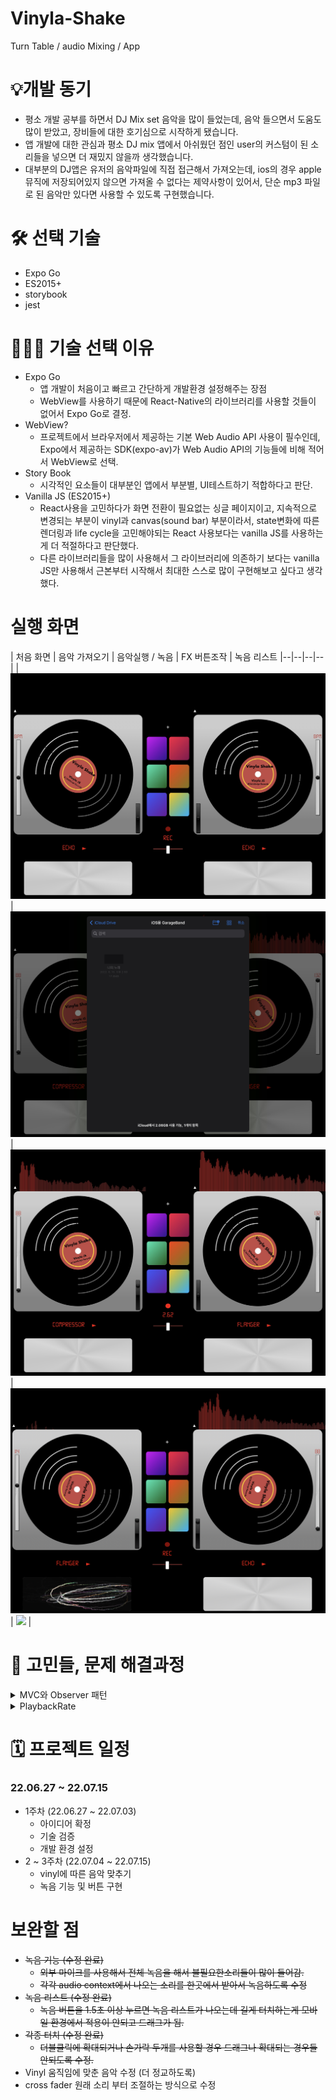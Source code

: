 # Vinyla-Shake
Turn Table / audio Mixing / App

# 💡개발 동기

* 평소 개발 공부를 하면서 DJ Mix set 음악을 많이 들었는데, 음악 들으면서 도움도 많이 받았고, 장비들에 대한 호기심으로 시작하게 됐습니다. 
*  앱 개발에 대한 관심과 평소 DJ mix 앱에서 아쉬웠던 점인 user의 커스텀이 된 소리들을 넣으면 더 재밌지 않을까 생각했습니다.
* 대부분의 DJ앱은 유저의 음악파일에 직접 접근해서 가져오는데, ios의 경우 apple 뮤직에 저장되어있지 않으면 가져올 수 없다는 제약사항이 있어서,  단순 mp3 파일로 된 음악만 있다면 사용할 수 있도록 구현했습니다.

# 🛠 선택 기술

* Expo Go
* ES2015+
* storybook
* jest

# 🤷🏻‍♂️ 기술 선택 이유

* Expo Go
	* 앱 개발이 처음이고 빠르고 간단하게 개발환경 설정해주는 장점
	* WebView를 사용하기 때문에 React-Native의 라이브러리를 사용할 것들이 없어서 Expo Go로 결정.
* WebView?
	* 프로젝트에서 브라우저에서 제공하는 기본 Web Audio API 사용이 필수인데, Expo에서 제공하는 SDK(expo-av)가 Web Audio API의 기능들에 비해 적어서 WebView로 선택.
* Story Book
  * 시각적인 요소들이 대부분인 앱에서 부분별, UI테스트하기 적합하다고 판단.
* Vanilla JS (ES2015+)
	* React사용을 고민하다가 화면 전환이 필요없는 싱글 페이지이고, 지속적으로 변경되는 부분이 vinyl과 canvas(sound bar) 부분이라서, state변화에 따른 렌더링과 life cycle을 고민해야되는 React 사용보다는 vanilla JS를 사용하는게 더 적절하다고 판단했다.
  * 다른 라이브러리들을 많이 사용해서 그 라이브러리에 의존하기 보다는 vanilla JS만 사용해서 근본부터 시작해서 최대한 스스로 많이 구현해보고 싶다고 생각했다.

# 실행 화면

| 처음 화면  | 음악 가져오기 | 음악실행 / 녹음 | FX 버튼조작 | 녹음 리스트
|--|--|--|--|
| <img src="/assets/기본.jpg" /> | <img src="/assets/음악가져오기.jpg"/> | <img src="/assets/녹음.jpg" /> | <img src="/assets/FX버튼.jpeg" /> | <img src="/assets/녹음리스트.jpg" /> |

# 🚬 고민들, 문제 해결과정

<details>
<summary>MVC와 Observer 패턴</summary>
<div markdown="1"> 

* 처음에는 함수형 프로그래밍을 적용시키려고 했지만, 부족한 조사와 경험으로 뒤늦게 함수형프로그래밍이 현재 프로젝트에 적합하지 않다는 것을 깨닫고, 다시 여러 디자인 패턴들을 현재 나의 프로젝트에 적합한지 더 자세히 조사해보고 선택하게 됐다.

* Observer 패턴을 선택한 이유는 audio context의 상태가 변함에 따라 vinyl, sound bars, record와 같은 컴포넌트들이 영향을 받아야 하기때문에 선택했다.

* 하나의 상태의 변화에 따라 다른 요소들이 독립적으로 변화에 따른 영향을 받는게 Observer 패턴을 적용시키는 데 적절한 것이라고 판단했다. 

* MVC를 나누는 것은 리액트의 state관리하듯 Model을 구성하고, 화면에 나오는 부분들은 View 클래스에, state에 데이터를 가공하는 곳은 Controller 클래스로 전체 구성을 구현해서 적용시켰다.

* Observer 패턴을 적용시킬땐,  observable한 객체와 observer로 설정할 것을 나눠서 observable 객체의 상태가 변할때 마다 notify를 해주어서 observer에게 알려주고, 상태 변화에 맞는 행동을 하는 로직으로 구현했다.

* 주로 AudioComponent가 Observable한 객체였고, 노래가 바뀔때마다 영향을 받는 요소들인 Vinyl Component, Sound bars, Effect Component들을 observer로 설정해두었다. 

* 처음 Web Audio Context에 대한 이해가 부족해서 먼저 어느정도 기능을 구현을 하고, 리팩토링을 하면서 디자인 패턴들을 적용시켰다.

* 리팩토링할때는 구조 나누는 것도 적용시키는 것도 너무 힘들었지만, 이후에 코드를 수정하거나 기능들을 추가할때, 너무 편하게 코드를 적을 수 있었다. 

* 전체 코드들이 눈에 들어오고, 어디에서 무슨 코드들이 있는지가 머릿속에 전부 있었다.

* 프로젝트에 맞는 적절한 디자인 패턴이 유지보수에 큰 도움이 된다는 걸 깨닫게 된 프로젝트였다.

</div>
</details>

<details>
<summary>PlaybackRate</summary>
<div markdown="1">

* Vinyl의 회전 속도에 따른 음악 재생속도를 맞춰야하는데, 정방향일때는 빠르게 감는 속도에 맞춰 playbackRate를 비례하게 올려주면 되는데, 역방향으로 감을 때는, 동일하게 음수값으로 주면 같은 효과가 생기지 않았다.
* 크롬 브라우저 환경에서는 playbackRate의 음수값 설정이 지원되지 않지만, safari 브라우저 환경에서는 지원이 됐다.
* web view를 사용해도 ios app개발을 하는 것이 처음 환경 설정이라서 expo-go에서 실행시킬때는 문제 없이 실행됐다.
* 개인적인 욕심으로 크롬 브라우저 환경에서도 실행시키고 싶어서, 역방향의 소리를 똑같이 만들어서 (reverse buffer) 뒤로 감을 때, 전체 시간에서 실행시간을 뺀값부터 실행시켜서 구현하려고 했는데, context의 currentTime이 음악을 실행시킨 시간부터가 아닌 audio context가 생성된 시점부터 시작된 값이라서 달랐다.
* 음악시간의 정확한 재생시간을 파악하는 것에 어려움이 있었지만, 기본  앱 환경에서는 정상 작동돼서 개인 욕심으로 해결하려는 문제로 전체 일정에 문제가 생길 것 같아서 보류해두었다.

</div>
</details>

# 🗓 프로젝트 일정

 ### 22.06.27 ~ 22.07.15 
* 1주차 (22.06.27 ~ 22.07.03)
	* 아이디어 확정
	* 기술 검증
	* 개발 환경 설정
* 2 ~ 3주차 (22.07.04 ~ 22.07.15)
	* vinyl에 따른 음악 맞추기
	* 녹음 기능 및 버튼 구현

# 보완할 점
* ~~녹음 기능 (수정 완료)~~
	* ~~외부 마이크를 사용해서 전체 녹음을 해서 불필요한소리들이 많이 들어감.~~
	* ~~각각 audio context에서 나오는 소리를 한곳에서 받아서 녹음하도록 수정~~
* ~~녹음 리스트 (수정 완료)~~
	* ~~녹음 버튼을 1.5초 이상 누르면 녹음 리스트가 나오는데 길게 터치하는게 모바일 환경에서 적용이 안되고 드래그가 됨.~~
* ~~각종 터치 (수정 완료)~~
	* ~~더블클릭에 확대되거나 손가락 두개를 사용할 경우 드래그나 확대되는 경우들 안되도록 수정.~~
* Vinyl 움직임에 맞춘 음악 수정 (더 정교하도록)
* cross fader 원래 소리 부터 조절하는 방식으로 수정
 